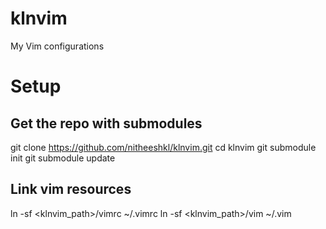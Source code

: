 # klnvim
My Vim configurations

# Setup
## Get the repo with submodules
git clone https://github.com/nitheeshkl/klnvim.git
cd klnvim
git submodule init
git submodule update

## Link vim resources
ln -sf <klnvim_path>/vimrc ~/.vimrc
ln -sf <klnvim_path>/vim ~/.vim
